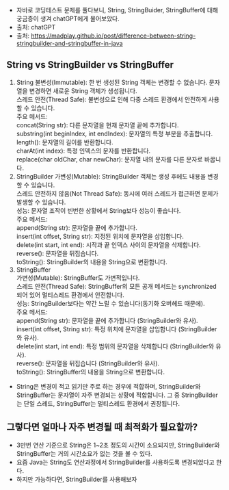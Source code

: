 * 자바로 코딩테스트 문제를 풀다보니, String, StringBuider, StringBuffer에 대해 궁금증이 생겨 chatGPT에게 물어보았다.
* 출처: chatGPT
* 출처: https://madplay.github.io/post/difference-between-string-stringbuilder-and-stringbuffer-in-java

## String vs StringBuilder vs StringBuffer
1. String
불변성(Immutable): 한 번 생성된 String 객체는 변경할 수 없습니다. 문자열을 변경하면 새로운 String 객체가 생성됩니다.  
스레드 안전(Thread Safe): 불변성으로 인해 다중 스레드 환경에서 안전하게 사용할 수 있습니다.  
주요 메서드:  
concat(String str): 다른 문자열을 현재 문자열 끝에 추가합니다.  
substring(int beginIndex, int endIndex): 문자열의 특정 부분을 추출합니다.  
length(): 문자열의 길이를 반환합니다.  
charAt(int index): 특정 인덱스의 문자를 반환합니다.  
replace(char oldChar, char newChar): 문자열 내의 문자를 다른 문자로 바꿉니다.  
3. StringBuilder
가변성(Mutable): StringBuilder 객체는 생성 후에도 내용을 변경할 수 있습니다.  
스레드 안전하지 않음(Not Thread Safe): 동시에 여러 스레드가 접근하면 문제가 발생할 수 있습니다.  
성능: 문자열 조작이 빈번한 상황에서 String보다 성능이 좋습니다.  
주요 메서드:  
append(String str): 문자열을 끝에 추가합니다.  
insert(int offset, String str): 지정된 위치에 문자열을 삽입합니다.  
delete(int start, int end): 시작과 끝 인덱스 사이의 문자열을 삭제합니다.  
reverse(): 문자열을 뒤집습니다.  
toString(): StringBuilder의 내용을 String으로 변환합니다.  
4. StringBuffer  
가변성(Mutable): StringBuffer도 가변적입니다.  
스레드 안전(Thread Safe): StringBuffer의 모든 공개 메서드는 synchronized되어 있어 멀티스레드 환경에서 안전합니다.  
성능: StringBuilder보다는 약간 느릴 수 있습니다(동기화 오버헤드 때문에).  
주요 메서드:  
append(String str): 문자열을 끝에 추가합니다 (StringBuilder와 유사).  
insert(int offset, String str): 특정 위치에 문자열을 삽입합니다 (StringBuilder와 유사).  
delete(int start, int end): 특정 범위의 문자열을 삭제합니다 (StringBuilder와 유사).  
reverse(): 문자열을 뒤집습니다 (StringBuilder와 유사).  
toString(): StringBuffer의 내용을 String으로 변환합니다.    

* String은 변경이 적고 읽기만 주로 하는 경우에 적합하며, StringBuilder와 StringBuffer는 문자열이 자주 변경되는 상황에 적합합니다. 그 중 StringBuilder는 단일 스레드, StringBuffer는 멀티스레드 환경에서 권장됩니다.  

## 그렇다면 얼마나 자주 변경될 때 최적화가 필요할까?
* 3만번 연산 기준으로 String은 1~2초 정도의 시간이 소요되지만, StringBuilder와 StringBuffer는 거의 시간소요가 없는 것을 볼 수 있다.
* 요즘 Java는 String도 연산과정에서 StringBuilder를 사용하도록 변경되었다고 한다.
* 하지만 가능하다면, StringBuilder를 사용해보자
